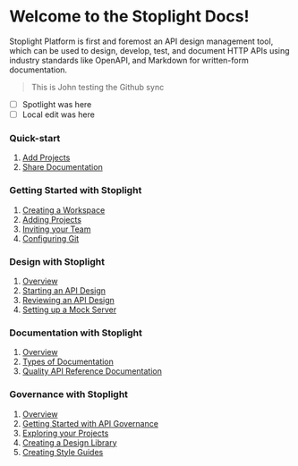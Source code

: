 # Welcome to the Stoplight Docs!

Stoplight Platform is first and foremost an API design management tool, which can be used to design, develop, test, and document HTTP APIs using industry standards like OpenAPI, and Markdown for written-form documentation.

> This is John testing the Github sync

- [ ] Spotlight was here
- [ ] Local edit was here

### Quick-start

1. [Add Projects](1.-quickstarts/add-projects-quickstart.md)
1. [Share Documentation](1.-quickstarts/share-documentation-quickstart.md)

### Getting Started with Stoplight

1. [Creating a Workspace](2.-workspaces/a.creating-a-workspace.md)
1. [Adding Projects](2.-workspaces/b.adding-projects.md)
1. [Inviting your Team](2.-workspaces/d.inviting-your-team.md)
1. [Configuring Git](2.-workspaces/configure-git/a.configuring-git.md)

### Design with Stoplight

1. [Overview](3.-design/a.overview.md)
2. [Starting an API Design](3.-design/b.starting-a-new-api-design.md)
3. [Reviewing an API Design](3.-design/c.reviewing-your-api-design.md)
4. [Setting up a Mock Server](3.-design/d.setting-up-a-mock-server.md)

### Documentation with Stoplight

1. [Overview](4.-documentation/a.overview.md)
1. [Types of Documentation](4.-documentation/b.types-of-documentation.md)
2. [Quality API Reference Documentation](4.-documentation/c.quality-api-reference-docs.md)

### Governance with Stoplight

1. [Overview](5.-governance/a.overview.md)
1. [Getting Started with API Governance](5.-governance/b.getting-started-with-api-governance.md)
1. [Exploring your Projects](5.-governance/bb.exploring-your-api-projects.md)
1. [Creating a Design Library](5.-governance/c.creating-a-design-library.md)
1. [Creating Style Guides](5.-governance/d.style-guides.md)
